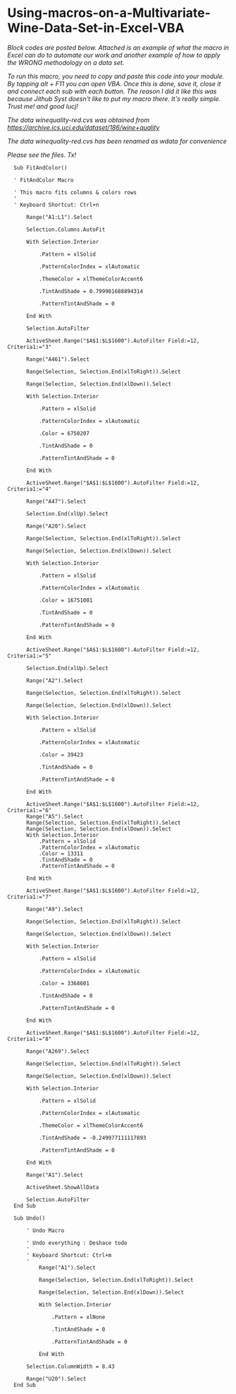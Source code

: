 # Using-macros-on-a-Multivariate-Wine-Data-Set-in-Excel-VBA

*Block codes are posted below. Attached is an example of what the macro in Excel can do to automate our work and another example of how to apply the WRONG methodology on a data set.*

*To run this macro, you need to copy and paste this code into your module. By tapping alt + F11 you can open VBA.
Once this is done, save it, close it and connect each sub with each button. The reason I did it like this was because Jithub Syst doesn't like to put my macro there.
It's really simple. Trust me! and good lucj!*

*The data winequality-red.cvs was obtained from https://archive.ics.uci.edu/dataset/186/wine+quality*

*The data winequality-red.cvs has been renamed as wdata for convenience*

*Please see the files. Tx!*


      Sub FitAndColor()
      
      ' FitAndColor Macro
      
      ' This macro fits columns & colors rows
      '
      ' Keyboard Shortcut: Ctrl+n
      
          Range("A1:L1").Select
          
          Selection.Columns.AutoFit
          
          With Selection.Interior
          
              .Pattern = xlSolid
              
              .PatternColorIndex = xlAutomatic
              
              .ThemeColor = xlThemeColorAccent6
              
              .TintAndShade = 0.799981688894314
              
              .PatternTintAndShade = 0
              
          End With
          
          Selection.AutoFilter
          
          ActiveSheet.Range("$A$1:$L$1600").AutoFilter Field:=12, Criteria1:="3"
          
          Range("A461").Select
          
          Range(Selection, Selection.End(xlToRight)).Select
          
          Range(Selection, Selection.End(xlDown)).Select
          
          With Selection.Interior
          
              .Pattern = xlSolid
              
              .PatternColorIndex = xlAutomatic
              
              .Color = 6750207
              
              .TintAndShade = 0
              
              .PatternTintAndShade = 0
              
          End With
          
          ActiveSheet.Range("$A$1:$L$1600").AutoFilter Field:=12, Criteria1:="4"
          
          Range("A47").Select
          
          Selection.End(xlUp).Select
          
          Range("A20").Select
          
          Range(Selection, Selection.End(xlToRight)).Select
      
          Range(Selection, Selection.End(xlDown)).Select
          
          With Selection.Interior
          
              .Pattern = xlSolid
              
              .PatternColorIndex = xlAutomatic
              
              .Color = 16751001
              
              .TintAndShade = 0
              
              .PatternTintAndShade = 0
              
          End With
          
          ActiveSheet.Range("$A$1:$L$1600").AutoFilter Field:=12, Criteria1:="5"
          
          Selection.End(xlUp).Select
          
          Range("A2").Select
          
          Range(Selection, Selection.End(xlToRight)).Select
          
          Range(Selection, Selection.End(xlDown)).Select
          
          With Selection.Interior
          
              .Pattern = xlSolid
              
              .PatternColorIndex = xlAutomatic
              
              .Color = 39423
              
              .TintAndShade = 0
              
              .PatternTintAndShade = 0
              
          End With
          
          ActiveSheet.Range("$A$1:$L$1600").AutoFilter Field:=12, Criteria1:="6"
          Range("A5").Select
          Range(Selection, Selection.End(xlToRight)).Select
          Range(Selection, Selection.End(xlDown)).Select
          With Selection.Interior
              .Pattern = xlSolid
              .PatternColorIndex = xlAutomatic
              .Color = 13311
              .TintAndShade = 0
              .PatternTintAndShade = 0
              
          End With
          
          ActiveSheet.Range("$A$1:$L$1600").AutoFilter Field:=12, Criteria1:="7"
          
          Range("A9").Select
          
          Range(Selection, Selection.End(xlToRight)).Select
          
          Range(Selection, Selection.End(xlDown)).Select
          
          With Selection.Interior
          
              .Pattern = xlSolid
              
              .PatternColorIndex = xlAutomatic
              
              .Color = 3368601
              
              .TintAndShade = 0
              
              .PatternTintAndShade = 0
              
          End With
          
          ActiveSheet.Range("$A$1:$L$1600").AutoFilter Field:=12, Criteria1:="8"
          
          Range("A269").Select
          
          Range(Selection, Selection.End(xlToRight)).Select
          
          Range(Selection, Selection.End(xlDown)).Select
          
          With Selection.Interior
          
              .Pattern = xlSolid
              
              .PatternColorIndex = xlAutomatic
              
              .ThemeColor = xlThemeColorAccent6
              
              .TintAndShade = -0.249977111117893
              
              .PatternTintAndShade = 0
              
          End With
          
          Range("A1").Select
          
          ActiveSheet.ShowAllData
          
          Selection.AutoFilter
      End Sub
      
      Sub Undo()
      
          ' Undo Macro
          
          ' Undo everything : Deshace todo
          '
          ' Keyboard Shortcut: Ctrl+m
          '
              Range("A1").Select
              
              Range(Selection, Selection.End(xlToRight)).Select
              
              Range(Selection, Selection.End(xlDown)).Select
              
              With Selection.Interior
              
                  .Pattern = xlNone
                  
                  .TintAndShade = 0
                  
                  .PatternTintAndShade = 0
                  
              End With
              
          Selection.ColumnWidth = 8.43
          
          Range("U20").Select
      End Sub



